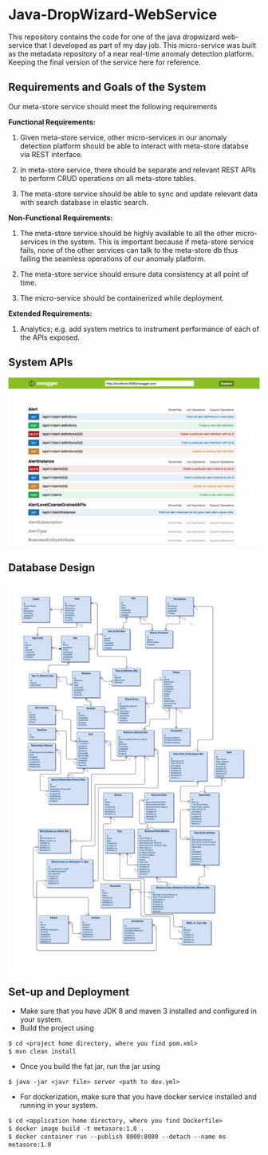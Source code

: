 # Java-DropWizard-WebService
This repository contains the code for one of the java dropwizard web-service that I developed as part of my day job. 
This micro-service was built as the metadata repository of a near real-time anomaly detection platform. 
Keeping the final version of the service here for reference.

## Requirements and Goals of the System
 Our meta-store service should meet the following requirements
 
 **Functional Requirements:**
 1. Given meta-store service, other micro-services in our anomaly detection platform should be able to interact with
 meta-store databse via REST interface.
 
 2. In meta-store service, there should be separate and relevant REST APIs to perform CRUD operations on all meta-store
 tables.
 
 3. The meta-store service should be able to sync and update relevant data with search database in elastic search.
 
 
 
 **Non-Functional Requirements:**
 1. The meta-store service should be highly available to all the other micro-services in the system. This is important 
 because if meta-store service fails, none of the other services can talk to the meta-store db thus failing the seamless 
 operations of our anomaly platform.
 
 2. The meta-store service should ensure data consistency at all point of time.
 
 3. The micro-service should be containerized while deployment.
 
 **Extended Requirements:**
 1. Analytics; e.g. add system metrics to instrument performance of each of the APIs exposed.
 
 ## System APIs
 ![meta-store system APIs](documents/API_n1.png)
 
 ## Database Design
 ![meta-store ER diagram](documents/DopplerMetadataModel.png)
 
 
 ## Set-up and Deployment
 * Make sure that you have JDK 8 and maven 3 installed and configured in your system.
 * Build the project using 
 ```
 $ cd <project home directory, where you find pom.xml>
 $ mvn clean install
 ```
 * Once you build the fat jar, run the jar using 
 ```
 $ java -jar <javr file> server <path to dev.yml>
 ``` 
 * For dockerization, make sure that you have docker service installed and running in your system.
 ```
 $ cd <application home directory, where you find Dockerfile>
 $ docker image build -t metasore:1.0 .
 $ docker container run --publish 8000:8080 --detach --name ms metasore:1.0
 ```
